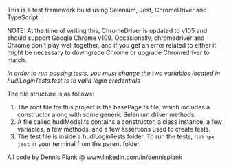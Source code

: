 This is a test framework build using Selenium, Jest, ChromeDriver and TypeScript. 

NOTE: At the time of writing this, ChromeDriver is updated to v105 and should support Google Chrome v109. Occasionally, chromedriver and Chrome don't play well together, and if you get an error related to either it might be necessary to downgrade Chrome or upgrade Chromedriver to match. 

*In order to run passing tests, you must change the two variables located in hudlLoginTests.test.ts to valid login credentials*

The file structure is as follows:
1) The root file for this project is the basePage.ts file, which includes a constructor along with some generic Selenium driver methods. 
2) A file called hudlModel.ts contains a constructor, a class instance, a few variables, a few methods, and a few assertions used to create tests.
3) The test file is inside a hudlLoginTests folder. To run the tests, run ```npx jest``` in your terminal from the parent folder.

All code by Dennis Plank @ www.linkedin.com/in/dennisplank  
